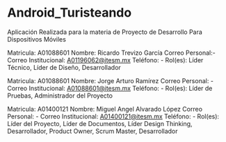 # Android_Turisteando
Aplicación Realizada para la materia de Proyecto de Desarrollo Para Dispositivos Móviles


Matricula:​ A01088601
Nombre:​ Ricardo Trevizo García
Correo​ ​Personal:​-
Correo Institucional:​ A01196062@itesm.mx
Teléfono:​ -
Rol(es):​ Líder Técnico, Líder de Diseño, Desarrollador

Matricula:​ A01088601
Nombre: ​Jorge Arturo Ramírez
Correo Personal: ​-
Correo Institucional: ​A01088601@itesm.mx
Teléfono: ​-
Rol(es): ​Líder de Pruebas, Administrador del Proyecto

Matricula: ​A01400121
Nombre: ​Miguel Angel Alvarado López
Correo Personal: ​-
Correo Institucional: ​A01400121@itesm.mx
Teléfono: ​-
Rol(es): ​Líder del Proyecto, Líder de Documentos, Líder Design Thinking, Desarrollador,
Product Owner, Scrum Master, Desarrollador
